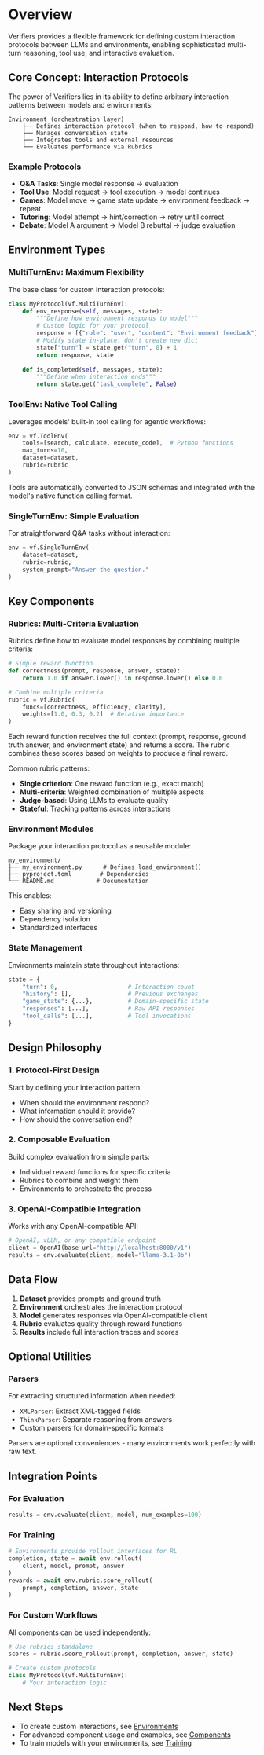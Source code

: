 # Overview

Verifiers provides a flexible framework for defining custom interaction protocols between LLMs and environments, enabling sophisticated multi-turn reasoning, tool use, and interactive evaluation.

## Core Concept: Interaction Protocols

The power of Verifiers lies in its ability to define arbitrary interaction patterns between models and environments:

```
Environment (orchestration layer)
    ├── Defines interaction protocol (when to respond, how to respond)
    ├── Manages conversation state
    ├── Integrates tools and external resources
    └── Evaluates performance via Rubrics
```

### Example Protocols

- **Q&A Tasks**: Single model response → evaluation
- **Tool Use**: Model request → tool execution → model continues
- **Games**: Model move → game state update → environment feedback → repeat
- **Tutoring**: Model attempt → hint/correction → retry until correct
- **Debate**: Model A argument → Model B rebuttal → judge evaluation

## Environment Types

### MultiTurnEnv: Maximum Flexibility

The base class for custom interaction protocols:

```python
class MyProtocol(vf.MultiTurnEnv):
    def env_response(self, messages, state):
        """Define how environment responds to model"""
        # Custom logic for your protocol
        response = [{"role": "user", "content": "Environment feedback"}]
        # Modify state in-place, don't create new dict
        state["turn"] = state.get("turn", 0) + 1
        return response, state
    
    def is_completed(self, messages, state):
        """Define when interaction ends"""
        return state.get("task_complete", False)
```

### ToolEnv: Native Tool Calling

Leverages models' built-in tool calling for agentic workflows:

```python
env = vf.ToolEnv(
    tools=[search, calculate, execute_code],  # Python functions
    max_turns=10,
    dataset=dataset,
    rubric=rubric
)
```

Tools are automatically converted to JSON schemas and integrated with the model's native function calling format.

### SingleTurnEnv: Simple Evaluation

For straightforward Q&A tasks without interaction:

```python
env = vf.SingleTurnEnv(
    dataset=dataset,
    rubric=rubric,
    system_prompt="Answer the question."
)
```

## Key Components

### Rubrics: Multi-Criteria Evaluation

Rubrics define how to evaluate model responses by combining multiple criteria:

```python
# Simple reward function
def correctness(prompt, response, answer, state):
    return 1.0 if answer.lower() in response.lower() else 0.0

# Combine multiple criteria
rubric = vf.Rubric(
    funcs=[correctness, efficiency, clarity],
    weights=[1.0, 0.3, 0.2]  # Relative importance
)
```

Each reward function receives the full context (prompt, response, ground truth answer, and environment state) and returns a score. The rubric combines these scores based on weights to produce a final reward.

Common rubric patterns:
- **Single criterion**: One reward function (e.g., exact match)
- **Multi-criteria**: Weighted combination of multiple aspects
- **Judge-based**: Using LLMs to evaluate quality
- **Stateful**: Tracking patterns across interactions

### Environment Modules

Package your interaction protocol as a reusable module:

```
my_environment/
├── my_environment.py      # Defines load_environment()
├── pyproject.toml        # Dependencies
└── README.md            # Documentation
```

This enables:
- Easy sharing and versioning
- Dependency isolation
- Standardized interfaces

### State Management

Environments maintain state throughout interactions:

```python
state = {
    "turn": 0,                    # Interaction count
    "history": [],                # Previous exchanges
    "game_state": {...},          # Domain-specific state
    "responses": [...],           # Raw API responses
    "tool_calls": [...],          # Tool invocations
}
```

## Design Philosophy

### 1. Protocol-First Design

Start by defining your interaction pattern:
- When should the environment respond?
- What information should it provide?
- How should the conversation end?

### 2. Composable Evaluation

Build complex evaluation from simple parts:
- Individual reward functions for specific criteria
- Rubrics to combine and weight them
- Environments to orchestrate the process

### 3. OpenAI-Compatible Integration

Works with any OpenAI-compatible API:
```python
# OpenAI, vLLM, or any compatible endpoint
client = OpenAI(base_url="http://localhost:8000/v1")
results = env.evaluate(client, model="llama-3.1-8b")
```

## Data Flow

1. **Dataset** provides prompts and ground truth
2. **Environment** orchestrates the interaction protocol
3. **Model** generates responses via OpenAI-compatible client
4. **Rubric** evaluates quality through reward functions
5. **Results** include full interaction traces and scores

## Optional Utilities

### Parsers

For extracting structured information when needed:
- `XMLParser`: Extract XML-tagged fields
- `ThinkParser`: Separate reasoning from answers
- Custom parsers for domain-specific formats

Parsers are optional conveniences - many environments work perfectly with raw text.

## Integration Points

### For Evaluation

```python
results = env.evaluate(client, model, num_examples=100)
```

### For Training

```python
# Environments provide rollout interfaces for RL
completion, state = await env.rollout(
    client, model, prompt, answer
)
rewards = await env.rubric.score_rollout(
    prompt, completion, answer, state
)
```

### For Custom Workflows

All components can be used independently:
```python
# Use rubrics standalone
scores = rubric.score_rollout(prompt, completion, answer, state)

# Create custom protocols
class MyProtocol(vf.MultiTurnEnv):
    # Your interaction logic
```

## Next Steps

- To create custom interactions, see [Environments](environments.md)
- For advanced component usage and examples, see [Components](components.md)
- To train models with your environments, see [Training](training.md)